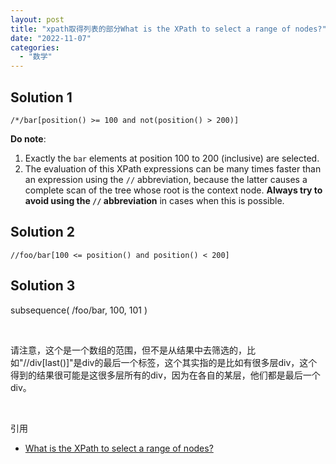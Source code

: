 ```yaml
---
layout: post
title: "xpath取得列表的部分What is the XPath to select a range of nodes?"
date: "2022-11-07"
categories: 
  - "数学"
---
```


## Solution 1

```
/*/bar[position() >= 100 and not(position() > 200)]

```

**Do note**:

1. Exactly the `bar` elements at position 100 to 200 (inclusive) are selected.
2. The evaluation of this XPath expressions can be many times faster than an expression using the `//` abbreviation, because the latter causes a complete scan of the tree whose root is the context node. **Always try to avoid using the `//` abbreviation** in cases when this is possible.

## Solution 2

```
//foo/bar[100 <= position() and position() < 200]

```

## Solution 3

subsequence( /foo/bar, 100, 101 )

 

请注意，这个是一个数组的范围，但不是从结果中去筛选的，比如"//div\[last()\]"是div的最后一个标签，这个其实指的是比如有很多层div，这个得到的结果很可能是这很多层所有的div，因为在各自的某层，他们都是最后一个div。

 

引用

- [What is the XPath to select a range of nodes?](https://9to5answer.com/what-is-the-xpath-to-select-a-range-of-nodes)

